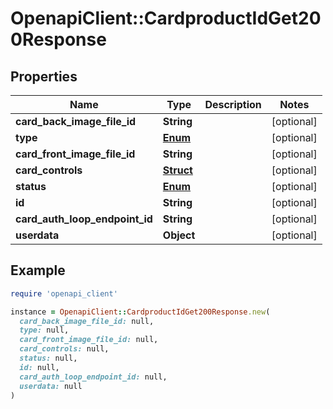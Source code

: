 # OpenapiClient::CardproductIdGet200Response

## Properties

| Name | Type | Description | Notes |
| ---- | ---- | ----------- | ----- |
| **card_back_image_file_id** | **String** |  | [optional] |
| **type** | [**Enum**](Enum.md) |  | [optional] |
| **card_front_image_file_id** | **String** |  | [optional] |
| **card_controls** | [**Struct**](Struct.md) |  | [optional] |
| **status** | [**Enum**](Enum.md) |  | [optional] |
| **id** | **String** |  | [optional] |
| **card_auth_loop_endpoint_id** | **String** |  | [optional] |
| **userdata** | **Object** |  | [optional] |

## Example

```ruby
require 'openapi_client'

instance = OpenapiClient::CardproductIdGet200Response.new(
  card_back_image_file_id: null,
  type: null,
  card_front_image_file_id: null,
  card_controls: null,
  status: null,
  id: null,
  card_auth_loop_endpoint_id: null,
  userdata: null
)
```

